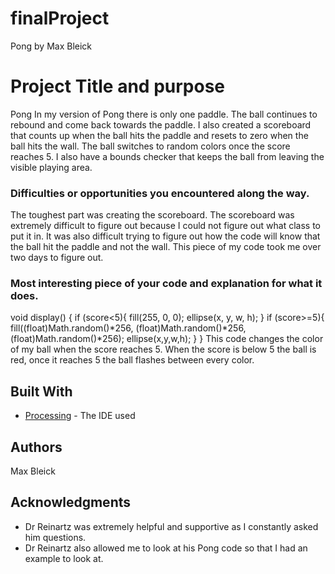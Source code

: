 # finalProject
Pong by Max Bleick
# Project Title and purpose
Pong
In my version of Pong there is only one paddle. The ball continues to rebound and come back towards the paddle. I also created a scoreboard that counts up when the ball hits the paddle and resets to zero when the ball hits the wall. The ball switches to random colors once the score reaches 5. I also have a bounds checker that keeps the ball from leaving the visible playing area.

### Difficulties or opportunities you encountered along the way.

The toughest part was creating the scoreboard. The scoreboard was extremely difficult to figure out because I could not figure out what class to put it in. It was also difficult trying to figure out how the code will know that the ball hit the paddle and not the wall. This piece of my code took me over two days to figure out.

### Most interesting piece of your code and explanation for what it does.

  void display() {
    if (score<5){
    fill(255, 0, 0);
    ellipse(x, y, w, h);
    }
    if (score>=5){
      fill((float)Math.random()*256, (float)Math.random()*256, (float)Math.random()*256);
      ellipse(x,y,w,h);
    }
  }
  This code changes the color of my ball when the score reaches 5. When the score is below 5 the ball is red, once it reaches 5 the ball flashes between every color.
  

## Built With

* [Processing](https://processing.org/) - The IDE used

## Authors

Max Bleick

## Acknowledgments

* Dr Reinartz was extremely helpful and supportive as I constantly asked him questions.
* Dr Reinartz also allowed me to look at his Pong code so that I had an example to look at.
